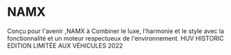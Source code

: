 # NAMX
Conçu pour l'avenir ,NAMX à Combiner le luxe, l'harmonie et le style avec la fonctionnalité et un moteur respectueux de l'environnement.
HUV HISTORIC EDITION LIMITÉE AUX VÉHICULES 2022
